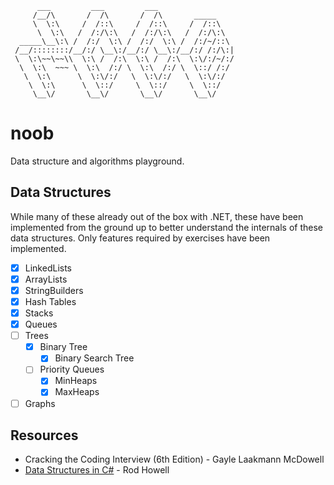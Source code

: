 ```
      ___         ___         ___
     /__/\       /  /\       /  /\       _____
     \  \:\     /  /::\     /  /::\     /  /::\
      \  \:\   /  /:/\:\   /  /:/\:\   /  /:/\:\
  _____\__\:\ /  /:/  \:\ /  /:/  \:\ /  /:/~/::\
 /__/::::::::/__/:/ \__\:/__/:/ \__\:/__/:/ /:/\:|
 \  \:\~~\~~\\  \:\ /  /:\  \:\ /  /:\  \:\/:/~/:/
  \  \:\  ~~~ \  \:\  /:/ \  \:\  /:/ \  \::/ /:/
   \  \:\      \  \:\/:/   \  \:\/:/   \  \:\/:/
    \  \:\      \  \::/     \  \::/     \  \::/
     \__\/       \__\/       \__\/       \__\/
```

# noob
Data structure and algorithms playground.

## Data Structures
While many of these already out of the box with .NET, these have been implemented from the ground up to better understand the internals of these data structures. Only features required by exercises have been implemented.
- [x] LinkedLists
- [x] ArrayLists
- [x] StringBuilders
- [x] Hash Tables
- [x] Stacks
- [x] Queues
- [ ] Trees
  - [x] Binary Tree
    - [x] Binary Search Tree
  - [ ] Priority Queues
    - [x] MinHeaps
    - [x] MaxHeaps
- [ ] Graphs  

## Resources
- Cracking the Coding Interview (6th Edition) - Gayle Laakmann McDowell
- [Data Structures in C#](https://cis300.cs.ksu.edu/) - Rod Howell